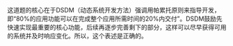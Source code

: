 这道题的核心在于DSDM（动态系统开发方法）强调用帕累托原则来指导开发，即“80%的应用功能可以在完成整个应用所需时间的20%内交付”。DSDM鼓励先快速实现最重要的核心功能，后续再逐步完善剩下的部分，这样可以尽早获得可用的系统并及时响应变化。所以，这个表述是正确的。